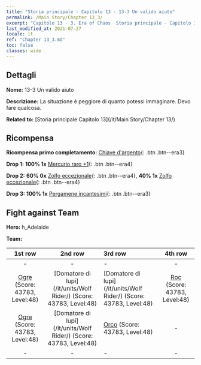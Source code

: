 ```yaml
---
title: "Storia principale - Capitolo 13 - 13-3 Un valido aiuto"
permalink: /Main Story/Chapter 13_3/
excerpt: "Capitolo 13 - 3. Era of Chaos  Storia principale - Capitolo 13_3. 13-3 Un valido aiuto"
last_modified_at: 2021-07-27
locale: it
ref: "Chapter 13_3.md"
toc: false
classes: wide
---
```


## Dettagli

 **Nome:** 13-3 Un valido aiuto

 **Descrizione:** La situazione è peggiore di quanto potessi immaginare. Devo fare qualcosa.

 **Related to:** [Storia principale Capitolo 13](/it/Main Story/Chapter 13/)

## Ricompensa

 **Ricompensa primo completamento:** [Chiave d'argento](/ItemsIT/con_693/){: .btn .btn--era3}

 **Drop 1:** **100% 1x** [Mercurio raro +1](/ItemsIT/mat_42/){: .btn .btn--era4}

 **Drop 2:** **60% 0x** [Zolfo eccezionale](/ItemsIT/mat_36/){: .btn .btn--era4}, **40% 1x** [Zolfo eccezionale](/ItemsIT/mat_36/){: .btn .btn--era4}

 **Drop 3:** **100% 1x** [Pergamene incantesimi](/ItemsIT/con_694/){: .btn .btn--era3}


## Fight against Team
 **Hero:** h_Adelaide

 **Team:**


  | 1st row | 2nd row | 3rd row | 4th row |
  |:----:|:----:|:----|:----:|
  | - | - | - | - |
  | [Ogre](/it/units/Ogre/) (Score: 43783, Level:48)  | [Domatore di lupi](/it/units/Wolf Rider/) (Score: 43783, Level:48)  | [Domatore di lupi](/it/units/Wolf Rider/) (Score: 43783, Level:48)  | [Roc](/it/units/Roc/) (Score: 43783, Level:48)  |
  | [Ogre](/it/units/Ogre/) (Score: 43783, Level:48)  | [Domatore di lupi](/it/units/Wolf Rider/) (Score: 43783, Level:48)  | [Orco](/it/units/Orc/) (Score: 43783, Level:48)  | - |
  | - | - | - | - |


